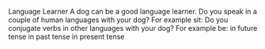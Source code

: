Language Learner
A dog can be a good language learner.
Do you speak in a couple of human languages with your dog?
For example sit:
Do you conjugate verbs in other languages with your dog?
For example be:
in future tense
in past tense
in present tense
<!-- LL.md EOF -->
